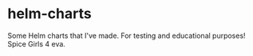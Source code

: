 # helm-charts

Some Helm charts that I've made. For testing and educational purposes! Spice Girls 4 eva.


